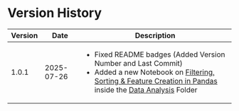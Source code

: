 # Version History


| Version | Date       | Description |
|---------|------------|-------------|
| 1.0.1   | 2025-07-26 | <ul><li>Fixed README badges (Added Version Number and Last Commit)</li><li>Added a new Notebook on [Filtering, Sorting & Feature Creation in Pandas](https://github.com/Tanu-N-Prabhu/Python/blob/master/Data%20Analysis/Level%201/filtering_sorting_and_feature_creation_in_pandas.ipynb) inside the [Data Analysis](https://github.com/Tanu-N-Prabhu/Python/tree/master/Data%20Analysis/Level%201) Folder</li></ul> |

